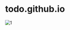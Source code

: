 # todo.github.io
![1](https://user-images.githubusercontent.com/77339018/107918746-91bc6380-6fad-11eb-9068-f87aa700edc8.jpg)
